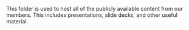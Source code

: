 This folder is used to host all of the publicly available content from our members. This includes presentations, slide decks, and other useful material. 
